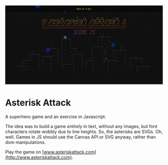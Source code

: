 <p align="center">
    <img width="900" src="https://raw.githubusercontent.com/jesse-blake/asterisk-attack/master/assets/readme-img.jpg">
</p>

# Asterisk Attack

A superhero game and an exercise in Javascript.

The idea was to build a game _entirely_ in text, without any images, but font characters rotate wobbly due to line heights. So, the asterisks are SVGs. Oh, well. Games in JS should use the Canvas API or SVG anyway, rather than dom manipulations.

Play the game on [www.asteriskattack.com](http://www.asteriskattack.com).
